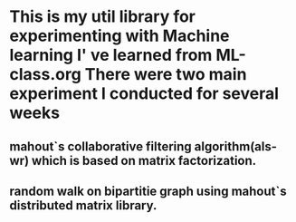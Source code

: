 # This is my util library for experimenting with Machine learning I' ve learned from ML-class.org There were two main experiment I conducted for several weeks

## mahout`s collaborative filtering algorithm(als-wr) which is based on matrix factorization.

## random walk on bipartitie graph using mahout`s distributed matrix library. 


